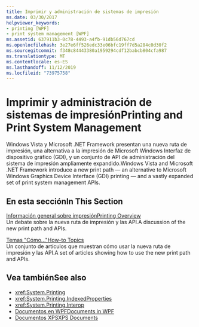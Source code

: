 ```yaml
---
title: Imprimir y administración de sistemas de impresión
ms.date: 03/30/2017
helpviewer_keywords:
- printing [WPF]
- print system management [WPF]
ms.assetid: 637911b3-0c78-4493-a4fb-91db56d767cd
ms.openlocfilehash: 3e27e6ff526edc33e06bfc19ff7d5a284c0d30f2
ms.sourcegitcommit: f348c84443380a1959294cdf12babcb804cfa987
ms.translationtype: MT
ms.contentlocale: es-ES
ms.lasthandoff: 11/12/2019
ms.locfileid: "73975758"
---
```

# <a name="printing-and-print-system-management"></a><span data-ttu-id="24847-102">Imprimir y administración de sistemas de impresión</span><span class="sxs-lookup"><span data-stu-id="24847-102">Printing and Print System Management</span></span>
<span data-ttu-id="24847-103">Windows Vista y Microsoft .NET Framework presentan una nueva ruta de impresión, una alternativa a la impresión de Microsoft Windows Interfaz de dispositivo gráfico (GDI), y un conjunto de API de administración del sistema de impresión ampliamente expandido.</span><span class="sxs-lookup"><span data-stu-id="24847-103">Windows Vista and Microsoft .NET Framework introduce a new print path — an alternative to Microsoft Windows Graphics Device Interface (GDI) printing — and a vastly expanded set of print system management APIs.</span></span>  
  
## <a name="in-this-section"></a><span data-ttu-id="24847-104">En esta sección</span><span class="sxs-lookup"><span data-stu-id="24847-104">In This Section</span></span>  
 [<span data-ttu-id="24847-105">Información general sobre impresión</span><span class="sxs-lookup"><span data-stu-id="24847-105">Printing Overview</span></span>](printing-overview.md)  
 <span data-ttu-id="24847-106">Un debate sobre la nueva ruta de impresión y las API.</span><span class="sxs-lookup"><span data-stu-id="24847-106">A discussion of the new print path and APIs.</span></span>  
  
 [<span data-ttu-id="24847-107">Temas "Cómo..."</span><span class="sxs-lookup"><span data-stu-id="24847-107">How-to Topics</span></span>](printing-how-to-topics.md)  
 <span data-ttu-id="24847-108">Un conjunto de artículos que muestran cómo usar la nueva ruta de impresión y las API.</span><span class="sxs-lookup"><span data-stu-id="24847-108">A set of articles showing how to use the new print path and APIs.</span></span>  
  
## <a name="see-also"></a><span data-ttu-id="24847-109">Vea también</span><span class="sxs-lookup"><span data-stu-id="24847-109">See also</span></span>

- <xref:System.Printing>
- <xref:System.Printing.IndexedProperties>
- <xref:System.Printing.Interop>
- [<span data-ttu-id="24847-110">Documentos en WPF</span><span class="sxs-lookup"><span data-stu-id="24847-110">Documents in WPF</span></span>](documents-in-wpf.md)
- [<span data-ttu-id="24847-111">Documentos XPS</span><span class="sxs-lookup"><span data-stu-id="24847-111">XPS Documents</span></span>](/windows/desktop/printdocs/documents)

